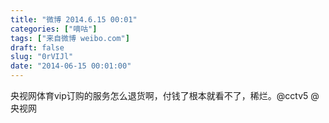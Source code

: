 ```yaml
---
title: "微博 2014.6.15 00:01"
categories: ["嘀咕"]
tags: ["来自微博 weibo.com"]
draft: false
slug: "0rVIJl"
date: "2014-06-15 00:01:00"
---
```


<p>央视网体育vip订购的服务怎么退货啊，付钱了根本就看不了，稀烂。@cctv5 @央视网 ​​​​</p>
